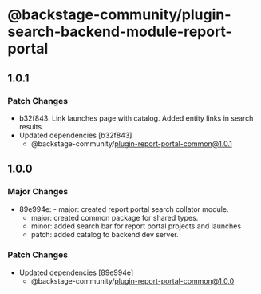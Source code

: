 # @backstage-community/plugin-search-backend-module-report-portal

## 1.0.1

### Patch Changes

- b32f843: Link launches page with catalog.
  Added entity links in search results.
- Updated dependencies [b32f843]
  - @backstage-community/plugin-report-portal-common@1.0.1

## 1.0.0

### Major Changes

- 89e994e: - major: created report portal search collator module.
  - major: created common package for shared types.
  - minor: added search bar for report portal projects and launches
  - patch: added catalog to backend dev server.

### Patch Changes

- Updated dependencies [89e994e]
  - @backstage-community/plugin-report-portal-common@1.0.0
